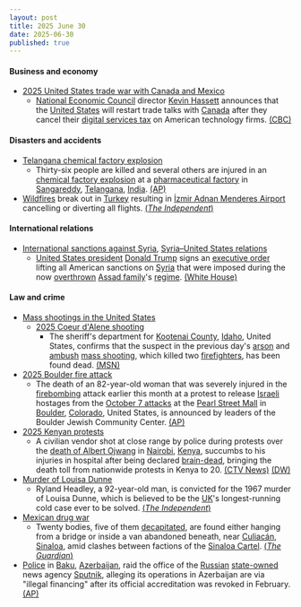 ```yaml
---
layout: post
title: 2025 June 30
date: 2025-06-30
published: true
---
```



#### Business and economy

* [2025 United States trade war with Canada and Mexico](https://en.wikipedia.org/wiki/2025_United_States_trade_war_with_Canada_and_Mexico "2025 United States trade war with Canada and Mexico")
  * [National Economic Council](https://en.wikipedia.org/wiki/National_Economic_Council_%28United_States%29 "National Economic Council (United States)") director [Kevin Hassett](https://en.wikipedia.org/wiki/Kevin_Hassett "Kevin Hassett") announces that the [United States](https://en.wikipedia.org/wiki/United_States "United States") will restart trade talks with [Canada](https://en.wikipedia.org/wiki/Canada "Canada") after they cancel their [digital services tax](https://en.wikipedia.org/wiki/Digital_Services_Tax_Act_%28Canada%29 "Digital Services Tax Act (Canada)") on American technology firms. [(CBC)](https://www.cbc.ca/news/politics/us-canada-trade-negotiations-dst-scrapped-1.7574146)

#### Disasters and accidents

* [Telangana chemical factory explosion](https://en.wikipedia.org/wiki/Telangana_chemical_factory_explosion "Telangana chemical factory explosion")
  * Thirty-six people are killed and several others are injured in an [chemical factory explosion](https://en.wikipedia.org/wiki/Telangana_chemical_factory_explosion "Telangana chemical factory explosion") at a [pharmaceutical factory](https://en.wikipedia.org/wiki/Pharmaceutical_manufacturing "Pharmaceutical manufacturing") in [Sangareddy](https://en.wikipedia.org/wiki/Sangareddy "Sangareddy"), [Telangana](https://en.wikipedia.org/wiki/Telangana "Telangana"), [India](https://en.wikipedia.org/wiki/India "India"). [(AP)](https://apnews.com/article/india-pharmaceutical-factory-fire-telangana-e914c229736d1b2af3d4565d0e227cb1)
* [Wildfires](https://en.wikipedia.org/wiki/Wildfire "Wildfire") break out in [Turkey](https://en.wikipedia.org/wiki/Turkey "Turkey") resulting in [İzmir Adnan Menderes Airport](https://en.wikipedia.org/wiki/%C4%B0zmir_Adnan_Menderes_Airport "İzmir Adnan Menderes Airport") cancelling or diverting all flights. [(*The Independent*)](https://www.independent.co.uk/news/world/europe/turkey-wildfires-izmir-airport-flight-cancellations-travel-b2779313.html)

#### International relations

* [International sanctions against Syria](https://en.wikipedia.org/wiki/International_sanctions_against_Syria "International sanctions against Syria"), [Syria–United States relations](https://en.wikipedia.org/wiki/Syria%E2%80%93United_States_relations "Syria–United States relations")
  * [United States president](https://en.wikipedia.org/wiki/United_States_president "United States president") [Donald Trump](https://en.wikipedia.org/wiki/Donald_Trump "Donald Trump") signs an [executive order](https://en.wikipedia.org/wiki/List_of_executive_actions_by_Donald_Trump "List of executive actions by Donald Trump") lifting all American sanctions on [Syria](https://en.wikipedia.org/wiki/Syria "Syria") that were imposed during the now [overthrown](https://en.wikipedia.org/wiki/Fall_of_the_Assad_regime "Fall of the Assad regime") [Assad family](https://en.wikipedia.org/wiki/Assad_family "Assad family")'s [regime](https://en.wikipedia.org/wiki/Ba%27athist_Syria "Ba'athist Syria"). [(White House)](https://www.whitehouse.gov/fact-sheets/2025/06/fact-sheet-president-donald-j-trump-provides-for-the-revocation-of-syria-sanctions/)

#### Law and crime

* [Mass shootings in the United States](https://en.wikipedia.org/wiki/Mass_shootings_in_the_United_States "Mass shootings in the United States")
  * [2025 Coeur d'Alene shooting](https://en.wikipedia.org/wiki/2025_Coeur_d%27Alene_shooting "2025 Coeur d'Alene shooting")
    * The sheriff's department for [Kootenai County](https://en.wikipedia.org/wiki/Kootenai_County%2C_Idaho "Kootenai County, Idaho"), [Idaho](https://en.wikipedia.org/wiki/Idaho "Idaho"), United States, confirms that the suspect in the previous day's [arson](https://en.wikipedia.org/wiki/Arson "Arson") and [ambush](https://en.wikipedia.org/wiki/Ambush "Ambush") [mass shooting](https://en.wikipedia.org/wiki/Mass_shooting "Mass shooting"), which killed two [firefighters](https://en.wikipedia.org/wiki/Firefighter "Firefighter"), has been found dead. [(MSN)](https://msn.com/en-us/news/crime/2-killed-in-idaho-after-firefighters-ambushed-by-gunfire-suspected-gunman-found-dead/ar-AA1HEtXs)
* [2025 Boulder fire attack](https://en.wikipedia.org/wiki/2025_Boulder_fire_attack "2025 Boulder fire attack")
  * The death of an 82-year-old woman that was severely injured in the [firebombing](https://en.wikipedia.org/wiki/Firebombing "Firebombing") attack earlier this month at a protest to release [Israeli](https://en.wikipedia.org/wiki/Israelis "Israelis") hostages from the [October 7 attacks](https://en.wikipedia.org/wiki/October_7_attacks "October 7 attacks") at the [Pearl Street Mall](https://en.wikipedia.org/wiki/Pearl_Street_Mall "Pearl Street Mall") in [Boulder](https://en.wikipedia.org/wiki/Boulder%2C_Colorado "Boulder, Colorado"), [Colorado](https://en.wikipedia.org/wiki/Colorado "Colorado"), United States, is announced by leaders of the Boulder Jewish Community Center. [(AP)](https://apnews.com/article/boulder-attack-death-e6e45ad5a6e6becab9026994c758e09b)
* [2025 Kenyan protests](https://en.wikipedia.org/wiki/2025_Kenyan_protests "2025 Kenyan protests")
  * A civilian vendor shot at close range by police during protests over the [death of Albert Ojwang](https://en.wikipedia.org/wiki/Death_of_Albert_Ojwang "Death of Albert Ojwang") in [Nairobi](https://en.wikipedia.org/wiki/Nairobi "Nairobi"), [Kenya](https://en.wikipedia.org/wiki/Kenya "Kenya"), succumbs to his injuries in hospital after being declared [brain-dead](https://en.wikipedia.org/wiki/Brain_death "Brain death"), bringing the death toll from nationwide protests in Kenya to 20. [(CTV News)](https://www.ctvnews.ca/world/article/kenyan-civilian-shot-at-close-range-by-police-during-protests-dies/) [(DW)](https://www.dw.com/en/kenya-gen-z-protests-see-press-freedom-under-fire/a-73078878)
* [Murder of Louisa Dunne](https://en.wikipedia.org/wiki/Murder_of_Louisa_Dunne "Murder of Louisa Dunne")
  * Ryland Headley, a 92-year-old man, is convicted for the 1967 murder of Louisa Dunne, which is believed to be the [UK](https://en.wikipedia.org/wiki/UK "UK")'s longest-running cold case ever to be solved. [(*The Independent*)](https://www.independent.co.uk/news/uk/home-news/louisa-dunne-ryland-headley-bristol-b2779623.html)
* [Mexican drug war](https://en.wikipedia.org/wiki/Mexican_drug_war "Mexican drug war")
  * Twenty bodies, five of them [decapitated](https://en.wikipedia.org/wiki/Decapitation "Decapitation"), are found either hanging from a bridge or inside a van abandoned beneath, near [Culiacán](https://en.wikipedia.org/wiki/Culiac%C3%A1n "Culiacán"), [Sinaloa](https://en.wikipedia.org/wiki/Sinaloa "Sinaloa"), amid clashes between factions of the [Sinaloa Cartel](https://en.wikipedia.org/wiki/Sinaloa_Cartel "Sinaloa Cartel"). [(*The Guardian*)](https://www.theguardian.com/world/2025/jun/30/mexico-sinaloa-cartel-violence)
* [Police](https://en.wikipedia.org/wiki/Law_enforcement_in_Azerbaijan "Law enforcement in Azerbaijan") in [Baku](https://en.wikipedia.org/wiki/Baku "Baku"), [Azerbaijan](https://en.wikipedia.org/wiki/Azerbaijan "Azerbaijan"), raid the office of the [Russian](https://en.wikipedia.org/wiki/Russia "Russia") [state-owned](https://en.wikipedia.org/wiki/State_media "State media") news agency [Sputnik](https://en.wikipedia.org/wiki/Sputnik_%28news_agency%29 "Sputnik (news agency)"), alleging its operations in Azerbaijan are via "illegal financing" after its official accreditation was revoked in February. [(AP)](https://apnews.com/article/russia-azerbaijan-police-raid-baku-2d900b44bf72bdd92a8a463ed48babfb)
